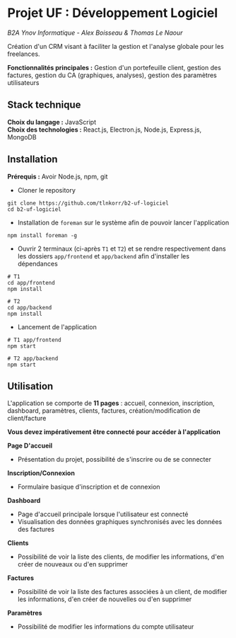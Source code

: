 # Projet UF : Développement Logiciel

_B2A Ynov Informatique - Alex Boisseau & Thomas Le Naour_

Création d'un CRM visant à faciliter la gestion et l'analyse globale pour les freelances.

**Fonctionnalités principales :** Gestion d'un portefeuille client, gestion des factures, gestion du CA (graphiques, analyses), gestion des paramètres utilisateurs

## Stack technique

**Choix du langage :** JavaScript  
**Choix des technologies :** React.js, Electron.js, Node.js, Express.js, MongoDB

## Installation

**Prérequis :** Avoir Node.js, npm, git

- Cloner le repository

```
git clone https://github.com/tlnkorr/b2-uf-logiciel
cd b2-uf-logiciel
```

- Installation de `foreman` sur le système afin de pouvoir lancer l'application

```
npm install foreman -g
```

- Ouvrir 2 terminaux (ci-après `T1` et `T2`) et se rendre respectivement dans les dossiers `app/frontend` et `app/backend` afin d'installer les dépendances

```
# T1
cd app/frontend
npm install

# T2
cd app/backend
npm install
```

- Lancement de l'application

```
# T1 app/frontend
npm start

# T2 app/backend
npm start
```

## Utilisation

L'application se comporte de **11 pages** : accueil, connexion, inscription, dashboard, paramètres, clients, factures, création/modification de client/facture

**Vous devez impérativement être connecté pour accéder à l'application**

**Page D'accueil**

- Présentation du projet, possibilité de s'inscrire ou de se connecter

**Inscription/Connexion**

- Formulaire basique d'inscription et de connexion

**Dashboard**

- Page d'accueil principale lorsque l'utilisateur est connecté
- Visualisation des données graphiques synchronisés avec les données des factures

**Clients**

- Possibilité de voir la liste des clients, de modifier les informations, d'en créer de nouveaux ou d'en supprimer

**Factures**

- Possibilité de voir la liste des factures associées à un client, de modifier les informations, d'en créer de nouvelles ou d'en supprimer

**Paramètres**

- Possibilité de modifier les informations du compte utilisateur
